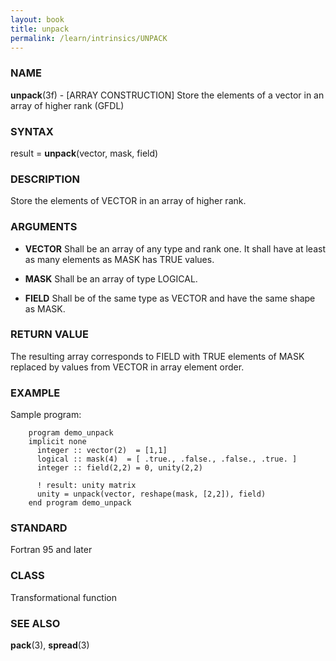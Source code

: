 ```yaml
---
layout: book
title: unpack
permalink: /learn/intrinsics/UNPACK
---
```

### NAME

__unpack__(3f) - \[ARRAY CONSTRUCTION\] Store the elements of a vector in an array of higher rank
(GFDL)

### SYNTAX

result = __unpack__(vector, mask, field)

### DESCRIPTION

Store the elements of VECTOR in an array of higher rank.

### ARGUMENTS

  - __VECTOR__
    Shall be an array of any type and rank one. It shall have at least
    as many elements as MASK has TRUE values.

  - __MASK__
    Shall be an array of type LOGICAL.

  - __FIELD__
    Shall be of the same type as VECTOR and have the same shape as MASK.

### RETURN VALUE

The resulting array corresponds to FIELD with TRUE elements of MASK
replaced by values from VECTOR in array element order.

### EXAMPLE

Sample program:

```
    program demo_unpack
    implicit none
      integer :: vector(2)  = [1,1]
      logical :: mask(4)  = [ .true., .false., .false., .true. ]
      integer :: field(2,2) = 0, unity(2,2)

      ! result: unity matrix
      unity = unpack(vector, reshape(mask, [2,2]), field)
    end program demo_unpack
```

### STANDARD

Fortran 95 and later

### CLASS

Transformational function

### SEE ALSO

__pack__(3), __spread__(3)

